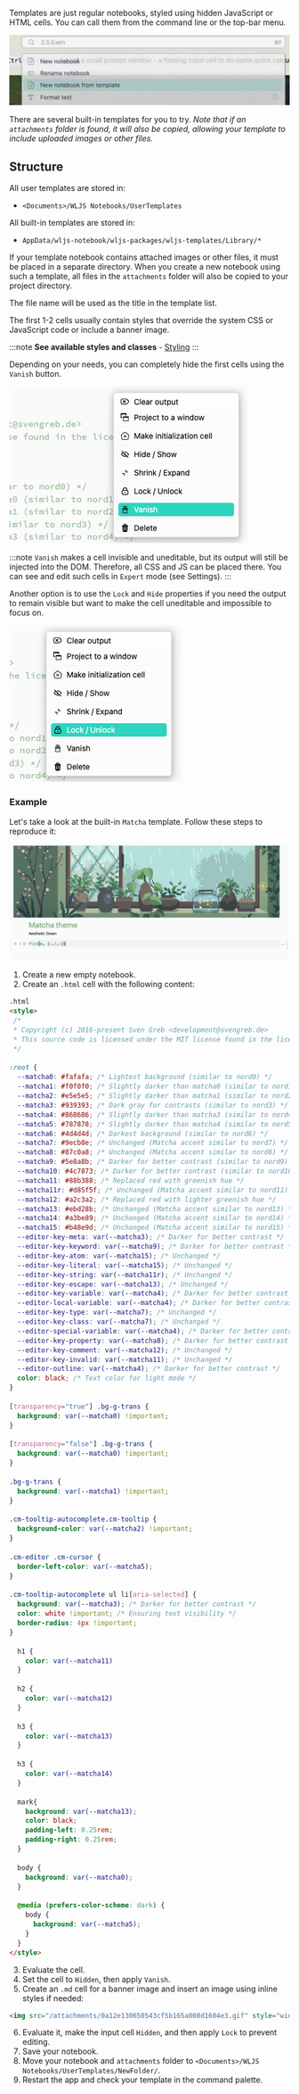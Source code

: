 Templates are just regular notebooks, styled using hidden JavaScript or HTML cells. You can call them from the command line or the top-bar menu.

![](./../../../Screenshot%202024-07-18%20at%2016.45.40.png)

There are several built-in templates for you to try. _Note that if an `attachments` folder is found, it will also be copied, allowing your template to include uploaded images or other files._

## Structure
All user templates are stored in:
- `<Documents>/WLJS Notebooks/UserTemplates`

All built-in templates are stored in:
- `AppData/wljs-notebook/wljs-packages/wljs-templates/Library/*`

If your template notebook contains attached images or other files, it must be placed in a separate directory. When you create a new notebook using such a template, all files in the `attachments` folder will also be copied to your project directory.

The file name will be used as the title in the template list.

The first 1-2 cells usually contain styles that override the system CSS or JavaScript code or include a banner image. 

:::note
__See available styles and classes__ - [Styling](frontend/Advanced/Styling.md)
:::

Depending on your needs, you can completely hide the first cells using the `Vanish` button.

![](./../../../Screenshot%202024-07-19%20at%2010.10.34.png)

:::note
`Vanish` makes a cell invisible and uneditable, but its output will still be injected into the DOM. Therefore, all CSS and JS can be placed there. You can see and edit such cells in `Expert` mode (see Settings).
:::

Another option is to use the `Lock` and `Hide` properties if you need the output to remain visible but want to make the cell uneditable and impossible to focus on.

![](./../../../Screenshot%202024-07-19%20at%2010.11.03.png)

### Example
Let's take a look at the built-in `Matcha` template. Follow these steps to reproduce it:

![](./../../../Screenshot%202024-07-19%20at%2009.58.57.png)

1. Create a new empty notebook.
2. Create an `.html` cell with the following content:

```html
.html
<style>
 /*
 * Copyright (c) 2016-present Sven Greb <development@svengreb.de>
 * This source code is licensed under the MIT license found in the license file.
 */

:root {
  --matcha0: #fafafa; /* Lightest background (similar to nord0) */
  --matcha1: #f0f0f0; /* Slightly darker than matcha0 (similar to nord1) */
  --matcha2: #e5e5e5; /* Slightly darker than matcha1 (similar to nord2) */
  --matcha3: #939393; /* Dark gray for contrasts (similar to nord3) */
  --matcha4: #868686; /* Slightly darker than matcha3 (similar to nord4) */
  --matcha5: #787878; /* Slightly darker than matcha4 (similar to nord5) */
  --matcha6: #4d4d4d; /* Darkest background (similar to nord6) */
  --matcha7: #9ecb8e; /* Unchanged (Matcha accent similar to nord7) */
  --matcha8: #87c0a8; /* Unchanged (Matcha accent similar to nord8) */
  --matcha9: #5e8a8b; /* Darker for better contrast (similar to nord9) */
  --matcha10: #4c7873; /* Darker for better contrast (similar to nord10) */
  --matcha11: #88b388; /* Replaced red with greenish hue */
  --matcha11r: #d85f5f; /* Unchanged (Matcha accent similar to nord11) */
  --matcha12: #a2c3a2; /* Replaced red with lighter greenish hue */
  --matcha13: #ebd28b; /* Unchanged (Matcha accent similar to nord13) */
  --matcha14: #a3be89; /* Unchanged (Matcha accent similar to nord14) */
  --matcha15: #b48e9d; /* Unchanged (Matcha accent similar to nord15) */
  --editor-key-meta: var(--matcha3); /* Darker for better contrast */
  --editor-key-keyword: var(--matcha9); /* Darker for better contrast */
  --editor-key-atom: var(--matcha15); /* Unchanged */
  --editor-key-literal: var(--matcha15); /* Unchanged */
  --editor-key-string: var(--matcha11r); /* Unchanged */
  --editor-key-escape: var(--matcha13); /* Unchanged */
  --editor-key-variable: var(--matcha4); /* Darker for better contrast */
  --editor-local-variable: var(--matcha4); /* Darker for better contrast */
  --editor-key-type: var(--matcha7); /* Unchanged */
  --editor-key-class: var(--matcha7); /* Unchanged */
  --editor-special-variable: var(--matcha4); /* Darker for better contrast */
  --editor-key-property: var(--matcha8); /* Darker for better contrast */
  --editor-key-comment: var(--matcha12); /* Unchanged */
  --editor-key-invalid: var(--matcha11); /* Unchanged */
  --editor-outline: var(--matcha4); /* Darker for better contrast */
  color: black; /* Text color for light mode */
}

[transparency="true"] .bg-g-trans {
  background: var(--matcha0) !important;
}

[transparency="false"] .bg-g-trans {
  background: var(--matcha0) !important;
}  

.bg-g-trans {
  background: var(--matcha1) !important;
}

.cm-tooltip-autocomplete.cm-tooltip {
  background-color: var(--matcha2) !important;
}

.cm-editor .cm-cursor {
  border-left-color: var(--matcha5);
}

.cm-tooltip-autocomplete ul li[aria-selected] {
  background: var(--matcha3); /* Darker for better contrast */
  color: white !important; /* Ensuring text visibility */
  border-radius: 4px !important;
}

  h1 {
    color: var(--matcha11)
  }

  h2 {
    color: var(--matcha12)
  }

  h3 {
    color: var(--matcha13)
  }

  h3 {
    color: var(--matcha14)
  }  

  mark{
    background: var(--matcha13);
    color: black;
    padding-left: 0.25rem;
    padding-right: 0.25rem;
  }

  body {
    background: var(--matcha0);
  }

  @media (prefers-color-scheme: dark) {
    body {
      background: var(--matcha5);
    }
  }
</style>
```

3. Evaluate the cell.
4. Set the cell to `Hidden`, then apply `Vanish`.
5. Create an `.md` cell for a banner image and insert an image using inline styles if needed:

```md
<img src="/attachments/0a12e130650543cf5b165a008d1604e3.gif" style="width: 100vw; object-fit: cover; image-rendering: pixelated; height: 300px"/>
```

6. Evaluate it, make the input cell `Hidden`, and then apply `Lock` to prevent editing.
7. Save your notebook.
8. Move your notebook and `attachments` folder to `<Documents>/WLJS Notebooks/UserTemplates/NewFolder/`.
9. Restart the app and check your template in the command palette.